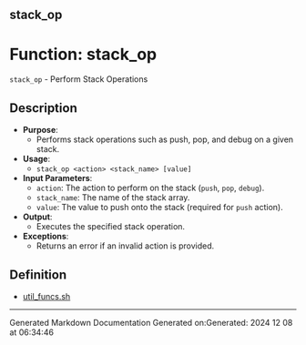 ## stack_op
# Function: stack_op
`stack_op` - Perform Stack Operations
## Description
- **Purpose**:
  - Performs stack operations such as push, pop, and debug on a given stack.
- **Usage**: 
  - `stack_op <action> <stack_name> [value]`
- **Input Parameters**: 
  - `action`: The action to perform on the stack (`push`, `pop`, `debug`).
  - `stack_name`: The name of the stack array.
  - `value`: The value to push onto the stack (required for `push` action).
- **Output**: 
  - Executes the specified stack operation.
- **Exceptions**: 
  - Returns an error if an invalid action is provided.
## Definition
* [util_funcs.sh](/docs/shdoc/bin/shinclude/util_funcs_sh.md)

---
Generated Markdown Documentation
Generated on:Generated: 2024 12 08 at 06:34:46

